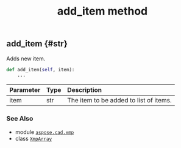 ﻿---
title: add_item method
second_title: Aspose.CAD for Python via .NET API References
description: 
type: docs
weight: 20
url: /python-net/aspose.cad.xmp/xmparray/add_item/
is_root: false
---

## add_item {#str}

Adds new item.



```python
def add_item(self, item):
    ...
```


| Parameter | Type | Description |
| :- | :- | :- |
| item | str | The item to be added to list of items. |



### See Also
* module [`aspose.cad.xmp`](../../)
* class [`XmpArray`](/cad/python-net/aspose.cad.xmp/xmparray)
